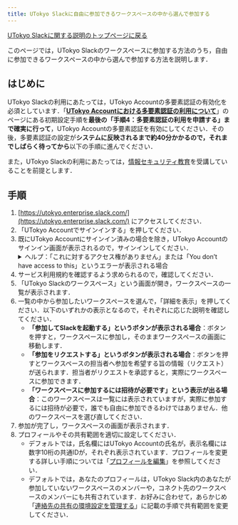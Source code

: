 ```yaml
---
title: UTokyo Slackに自由に参加できるワークスペースの中から選んで参加する
---
```


[UTokyo Slackに関する説明のトップページに戻る](/slack/)

このページでは，UTokyo Slackのワークスペースに参加する方法のうち，自由に参加できるワークスペースの中から選んで参加する方法を説明します．

## はじめに

UTokyo Slackの利用にあたっては，UTokyo Accountの多要素認証の有効化を必須としています．「**[UTokyo Accountにおける多要素認証の利用について](/utokyo_account/mfa)**」のページにある初期設定手順を**最後の「手順4：多要素認証の利用を申請する」まで確実に行って**，UTokyo Accountの多要素認証を有効にしてください．その後，多要素認証の設定が**システムに反映されるまで約40分かかるので，それまでしばらく待ってから**以下の手順に進んでください．

また，UTokyo Slackの利用にあたっては，[情報セキュリティ教育](https://www.u-tokyo.ac.jp/adm/dics/ja/securityeducationvideo.html)を受講していることを前提とします．

## 手順

1. [https://utokyo.enterprise.slack.com/](https://utokyo.enterprise.slack.com/) にアクセスしてください．
1. 「UTokyo Accountでサインインする」を押してください．
1. 既にUTokyo Accountにサインイン済みの場合を除き，UTokyo Accountのサインイン画面が表示されるので，サインインしてください．
    <details>
        <summary>ヘルプ：「これに対するアクセス権がありません」または「You don’t have access to this」というエラーが表示される場合</summary>
        UTokyo Slackの利用に必要なUTokyo Accountの多要素認証の申請およびその反映が完了していない可能性があります．「<strong><a href="/utokyo_account/mfa/">UTokyo Accountにおける多要素認証の利用について</a></strong>」のページにある初期設定手順を<strong>最後の「手順4：多要素認証の利用を申請する」まで確実に</strong>行って，UTokyo Accountの多要素認証を有効にしてください．その後，多要素認証の設定が<strong>システムに反映されるまで約40分かかるので，それまでしばらくお待ちください</strong>．
    </details>
1. サービス利用規約を確認するよう求められるので，確認してください．
1. 「UTokyo Slackのワークスペース」という画面が開き，ワークスペースの一覧が表示されます．
1. 一覧の中から参加したいワークスペースを選んで，「詳細を表示」を押してください．以下のいずれかの表示となるので，それぞれに応じた説明を確認してください．
    - **「参加してSlackを起動する」というボタンが表示される場合**：ボタンを押すと，ワークスペースに参加し，そのままワークスペースの画面に移動します．
    - **「参加をリクエストする」というボタンが表示される場合**：ボタンを押すとワークスペースの担当者へ参加を希望する旨の情報（リクエスト）が送られます．担当者がリクエストを承認すると，実際にワークスペースに参加できます．
    - **「ワークスペースに参加するには招待が必要です」という表示が出る場合**：このワークスペースは一覧には表示されていますが，実際に参加するには招待が必要で，誰でも自由に参加できるわけではありません．他のワークスペースを選び直してください．
1. 参加が完了し，ワークスペースの画面が表示されます．
1. プロフィールやその共有範囲を適切に設定してください．
    - デフォルトでは，氏名欄にはUTokyo Accountの氏名が，表示名欄には数字10桁の共通IDが，それぞれ表示されています．プロフィールを変更する詳しい手順については「[プロフィールを編集](https://slack.com/intl/ja-jp/help/articles/204092246)」を参照してください．
    - デフォルトでは，あなたのプロフィールは，UTokyo Slack内のあなたが参加していないワークスペースのメンバーや，コネクト先のワークスペースのメンバーにも共有されています．お好みに合わせて，あらかじめ「[連絡先の共有の環境設定を管理する](https://slack.com/intl/ja-jp/help/articles/4406144704659)」に記載の手順で共有範囲を変更してください．

